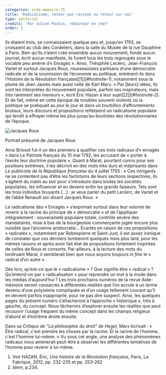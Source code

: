 ```yaml
---
categories: aide-memoire-75
title: 'Radicalisme, retour aux racines ou retour sur soi'
type: editorial
credits: 'Par Julien Paulus, rédacteur en chef'
order: 1
---
```

Ils étaient trois, se connaissaient quelque peu et, jusqu’en 1793, se croisaient au club des Cordeliers, dans la salle du Musée de la rue Dauphine à Paris. Bien qu’ils n’aient créé ensemble aucun mouvement, fondé aucun journal, écrit aucun manifeste, ils furent tous les trois regroupés sous le vocable peu amène d’« Enragés ». Ainsi, Théophile Leclerc, Jean-François Varlet et surtout Jacques Roux, rousseauistes partisans d’une démocratie radicale et de la soumission de l’économie au politique, entrèrent-ils dans l’Histoire de la Révolution française[\[1]](#footnote-1), notamment sous la plume de Jean Jaurès mais aussi celle de Karl Marx. « Par \[leurs] idées, ils sont les interprètes du mouvement populaire, parfois ses inspirateurs, mais très rarement ses meneurs », écrit Éric Hazan à leur sujet[\[2]](#footnote-2). Et de fait, même en cette époque de troubles souvent violents où la politique se pratiquait au jour le jour et dans un tourbillon d’affrontements brutaux, leurs discours et propositions reflètaient un radicalisme populaire qui tendit à effrayer même les plus jusqu’au-boutistes des révolutionnaires de l’époque.

![Jacques Roux](/assets/uploads/jacquesroux.jpg "Jacques Roux")

<span class="img-copyright">Portrait présumé de Jacques Roux</span>

Ainsi Brissot fut-il un des premiers à qualifier ces trois radicaux d’« enragés » dans Le Patriote français du 10 mai 1792, les accusant de « porter à l’excès leur doctrine populaire ». Quant à Marat, pourtant connu pour ses positions extrêmes, il les décrivit en des mots très durs et méprisants dans _Le publiciste de la République française_ du 4 juillet 1793 : « Ces intrigants ne se contentent pas d’être les factotums de leurs sections respectives, ils s’agitent du matin au soir pour s’introduire dans toutes les sociétés populaires, les influencer et en devenir enfin les grands faiseurs. Tels sont les trois individus bruyants \[…] : je veux parler du petit Leclerc, de Varlet et de l’abbé Renaudi soi-disant Jacques Roux. »

Le radicalisme des « Enragés » s’exprimait surtout dans leur volonté de revenir à la racine du principe de « démocratie » et de l’appliquer intégralement : souveraineté populaire totale, contrôle sévère des mandataires, mise à bas de la bourgeoisie commerçante jugée encore plus nuisible que l’ancienne aristocratie… Écartés en raison de ces propositions « radicales », notamment par Robespierre et Saint-Just, il est assez ironique de constater que ces derniers tomberont quelques mois plus tard, pour les mêmes raisons et après avoir fait état de propositions fortement inspirées de celles de Roux et consorts. Par ailleurs, à la lecture des mots du tonitruant Marat, il semblerait bien que nous soyons toujours _in fine_ le « radical d’un autre ».

Dès lors, qu’est-ce que le « radicalisme » ? Que signifie être « radical » ? Qu’entend-on par « radicalisation » pour reprendre un mot à la mode dans les médias d’aujourd’hui ? Les trois prochains numéros de la revue Aide-mémoire seront consacrés à différentes réalités que l’on accole à un terme devenu d’une polysémie compliquée et d’un usage tellement courant qu’il en devient parfois inapproprié, pour ne pas dire suspect. Ainsi, les quelques pages du présent numéro s’attacheront à l’approche « historique », très à gauche, du concept. Nous tâcherons d’explorer ensuite les réalités que peut recouvrir l’usage fréquent du même concept dans les champs religieux d’abord et d’extrême droite ensuite.

Dans sa _Critique de “La philosophie du droit” de Hegel_, Marx écrivait : « Être radical, c'est prendre les choses par la racine. Et la racine de l'homme, c'est l'homme lui-même. » Vu sous cet angle, une analyse des phénomènes radicaux nous amènerait peut-être à observer les différentes tentatives de l’homme pour revenir à lui-même.

1. Voir HAZAN, Éric, _Une histoire de la Révolution française_, Paris, La Fabrique, 2012, pp. 232-235 et pp. 253-262
2. _Idem_, p.234.
